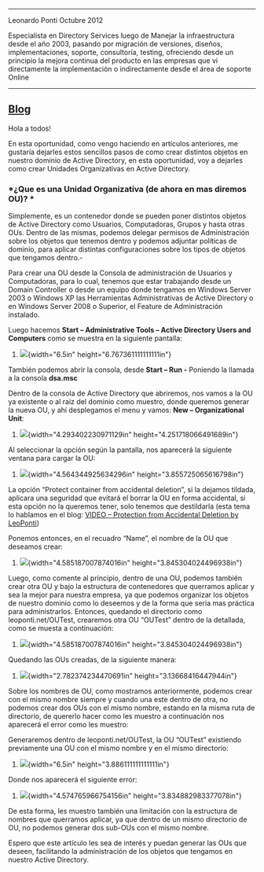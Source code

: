   -----------------------------------------------------------------------------------------------------------------------------------------------------------------------------------------------------------------------------------------------------------------------------------------------------------------------------------------------------------------------------
  Leonardo Ponti                                                                                                                                                                                                                                                                                                                                                 Octubre 2012
                                                                                                                                                                                                                                                                                                                                                                 
  Especialista en Directory Services luego de Manejar la infraestructura desde el año 2003, pasando por migración de versiones, diseños, implementaciones, soporte, consultoría, testing, ofreciendo desde un principio la mejora continua del producto en las empresas que vi directamente la implementación o indirectamente desde el área de soporte Online   
  -------------------------------------------------------------------------------------------------------------------------------------------------------------------------------------------------------------------------------------------------------------------------------------------------------------------------------------------------------------- --------------
  [Blog](http://blogs.itpro.es/leoponti)
  -----------------------------------------------------------------------------------------------------------------------------------------------------------------------------------------------------------------------------------------------------------------------------------------------------------------------------------------------------------------------------

Hola a todos!

En esta oportunidad, como vengo haciendo en artículos anteriores, me
gustaría dejarles estos sencillos pasos de como crear distintos objetos
en nuestro dominio de Active Directory, en esta oportunidad, voy a
dejarles como crear Unidades Organizativas en Active Directory.

### *¿Que es una Unidad Organizativa (de ahora en mas diremos OU)? *

Simplemente, es un contenedor donde se pueden poner distintos objetos de
Active Directory como Usuarios, Computadoras, Grupos y hasta otras OUs.
Dentro de las mismas, podemos delegar permisos de Administración sobre
los objetos que tenemos dentro y podemos adjuntar políticas de dominio,
para aplicar distintas configuraciones sobre los tipos de objetos que
tengamos dentro.-

Para crear una OU desde la Consola de administración de Usuarios y
Computadoras, para lo cual, tenemos que estar trabajando desde un Domain
Controller o desde un equipo donde tengamos en Windows Server 2003 o
Windows XP las Herramientas Administrativas de Active Directory o en
Windows Server 2008 o Superior, el Feature de Administración instalado.

Luego hacemos **Start – Administrative Tools – Active Directory Users
and Computers** como se muestra en la siguiente pantalla:

1.  ![](./media/media/image1.png){width="6.5in"
    height="6.767361111111111in"}

También podemos abrir la consola, desde **Start – Run -** Poniendo la
llamada a la consola **dsa.msc**

Dentro de la consola de Active Directory que abriremos, nos vamos a la
OU ya existente o al raiz del dominio como muestro, donde queremos
generar la nueva OU, y ahí desplegamos el menu y vamos: **New –
Organizational Unit**:

1.  ![](./media/media/image2.png){width="4.293402230971129in"
    height="4.251718066491689in"}

Al seleccionar la opción según la pantalla, nos aparecerá la siguiente
ventana para cargar la OU:

1.  ![](./media/media/image3.png){width="4.564344925634296in"
    height="3.855725065616798in"}

La opción “Protect container from accidental deletion”, si la dejamos
tildada, aplicara una seguridad que evitará el borrar la OU en forma
accidental, si esta opción no la queremos tener, solo tenemos que
destildarla (esta tema lo hablamos en el blog: [VIDEO – Protection from
Accidental Deletion by
LeoPonti](http://blogs.itpro.es/leoponti/2012/08/30/video-protection-from-accidental-deletion-by-leoponti/))

Ponemos entonces, en el recuadro “Name”, el nombre de la OU que deseamos
crear:

1.  ![](./media/media/image4.png){width="4.585187007874016in"
    height="3.845304024496938in"}

Luego, como comente al principio, dentro de una OU, podemos también
crear otra OU y bajo la estructura de contenedores que querramos aplicar
y sea la mejor para nuestra empresa, ya que podemos organizar los
objetos de nuestro dominio como lo deseemos y de la forma que seria mas
práctica para administrarlos. Entonces, quedando el directorio como
leoponti.net/OUTest, crearemos otra OU “OUTest” dentro de la detallada,
como se muesta a continuación:

1.  ![](./media/media/image5.png){width="4.585187007874016in"
    height="3.845304024496938in"}

Quedando las OUs creadas, de la siguiente manera:

1.  ![](./media/media/image6.png){width="2.782374234470691in"
    height="3.13668416447944in"}

Sobre los nombres de OU, como mostramos anteriormente, podemos crear con
el mismo nombre siempre y cuando una este dentro de otra, no podemos
crear dos OUs con el mismo nombre, estando en la misma ruta de
directorio, de quererlo hacer como les muestro a continuación nos
aparecerá el error como les muestro:

Generaremos dentro de leoponti.net/OUTest, la OU “OUTest” existiendo
previamente una OU con el mismo nombre y en el mismo directorio:

1.  ![](./media/media/image7.png){width="6.5in"
    height="3.886111111111111in"}

Donde nos aparecerá el siguiente error:

1.  ![](./media/media/image8.png){width="4.574765966754156in"
    height="3.834882983377078in"}

De esta forma, les muestro también una limitación con la estructura de
nombres que querramos aplicar, ya que dentro de un mismo directorio de
OU, no podemos generar dos sub-OUs con el mismo nombre.

Espero que este artículo les sea de interés y puedan generar las OUs que
deseen, facilitando la administración de los objetos que tengamos en
nuestro Active Directory.

